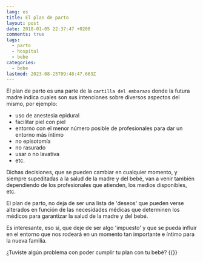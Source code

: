 ```yaml
---
lang: es
title: El plan de parto
layout: post
date: 2018-01-05 22:37:47 +0200
comments: true
tags:
  - parto
  - hospital
  - bebe
categories:
  - bebe
lastmod: 2023-08-25T09:48:47.663Z
---
```


El plan de parto es una parte de la `cartilla del embarazo` donde la futura madre indica cuales son sus intenciones sobre diversos aspectos del mismo, por ejemplo:

- uso de anestesia epidural
- facilitar piel con piel
- entorno con el menor número posible de profesionales para dar un entorno más íntimo
- no episotomía
- no rasurado
- usar o no lavativa
- etc.

Dichas decisiones, que se pueden cambiar en cualquier momento, y siempre supeditadas a la salud de la madre y del bebé, van a venir también dependiendo de los profesionales que atienden, los medios disponibles, etc.

El plan de parto, no deja de ser una lista de 'deseos' que pueden verse alterados en función de las necesidades médicas que determinen los médicos para garantizar la salud de la madre y del bebé.

Es interesante, eso si, que deje de ser algo 'impuesto' y que se pueda influir en el entorno que nos rodeará en un momento tan importante e íntimo para la nueva familia.

¿Tuviste algún problema con poder cumplir tu plan con tu bebé?
{{<disfruta>}}

